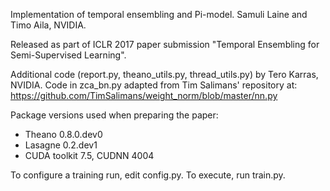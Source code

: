 Implementation of temporal ensembling and Pi-model.
Samuli Laine and Timo Aila, NVIDIA.

Released as part of ICLR 2017 paper submission "Temporal Ensembling for Semi-Supervised Learning".

Additional code (report.py, theano_utils.py, thread_utils.py) by Tero Karras, NVIDIA.
Code in zca_bn.py adapted from Tim Salimans' repository at:
  https://github.com/TimSalimans/weight_norm/blob/master/nn.py

Package versions used when preparing the paper:
- Theano 0.8.0.dev0
- Lasagne 0.2.dev1
- CUDA toolkit 7.5, CUDNN 4004

To configure a training run, edit config.py. To execute, run train.py.
